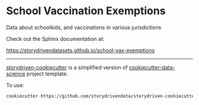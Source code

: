 School Vaccination Exemptions
==============================

Data about schoolkids, and vaccinations in various jurisdictions

Check out the Sphinx documentation at:


https://storydrivendatasets.github.io/school-vax-exemptions



--------

<!-- credits footer -->


[storydriven-cookiecutter](https://github.com/storydrivendata/storydriven-cookiecutter) is a simplified version of [cookiecutter-data-science](https://drivendata.github.io/cookiecutter-data-science/) project template.


To use:

```sh
cookiecutter https://github.com/storydrivendata/storydriven-cookiecutter
```

